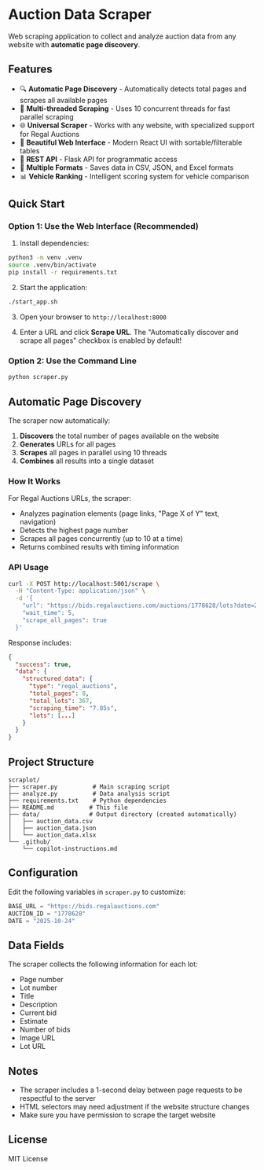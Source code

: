 # Auction Data Scraper

Web scraping application to collect and analyze auction data from any website with **automatic page discovery**.

## Features

- 🔍 **Automatic Page Discovery** - Automatically detects total pages and scrapes all available pages
- 🚀 **Multi-threaded Scraping** - Uses 10 concurrent threads for fast parallel scraping
- 🌐 **Universal Scraper** - Works with any website, with specialized support for Regal Auctions
- 🎨 **Beautiful Web Interface** - Modern React UI with sortable/filterable tables
- 🔌 **REST API** - Flask API for programmatic access
- 💾 **Multiple Formats** - Saves data in CSV, JSON, and Excel formats
- 📊 **Vehicle Ranking** - Intelligent scoring system for vehicle comparison

## Quick Start

### Option 1: Use the Web Interface (Recommended)

1. Install dependencies:
```bash
python3 -m venv .venv
source .venv/bin/activate
pip install -r requirements.txt
```

2. Start the application:
```bash
./start_app.sh
```

3. Open your browser to `http://localhost:8000`

4. Enter a URL and click **Scrape URL**. The "Automatically discover and scrape all pages" checkbox is enabled by default!

### Option 2: Use the Command Line

```bash
python scraper.py
```

## Automatic Page Discovery

The scraper now automatically:
1. **Discovers** the total number of pages available on the website
2. **Generates** URLs for all pages
3. **Scrapes** all pages in parallel using 10 threads
4. **Combines** all results into a single dataset

### How It Works

For Regal Auctions URLs, the scraper:
- Analyzes pagination elements (page links, "Page X of Y" text, navigation)
- Detects the highest page number
- Scrapes all pages concurrently (up to 10 at a time)
- Returns combined results with timing information

### API Usage

```bash
curl -X POST http://localhost:5001/scrape \
  -H "Content-Type: application/json" \
  -d '{
    "url": "https://bids.regalauctions.com/auctions/1778628/lots?date=2025-10-24&page=1",
    "wait_time": 5,
    "scrape_all_pages": true
  }'
```

Response includes:
```json
{
  "success": true,
  "data": {
    "structured_data": {
      "type": "regal_auctions",
      "total_pages": 8,
      "total_lots": 367,
      "scraping_time": "7.85s",
      "lots": [...]
    }
  }
}
```

## Project Structure

```
scraplot/
├── scraper.py          # Main scraping script
├── analyze.py          # Data analysis script
├── requirements.txt    # Python dependencies
├── README.md          # This file
├── data/              # Output directory (created automatically)
│   ├── auction_data.csv
│   ├── auction_data.json
│   └── auction_data.xlsx
└── .github/
    └── copilot-instructions.md
```

## Configuration

Edit the following variables in `scraper.py` to customize:

```python
BASE_URL = "https://bids.regalauctions.com"
AUCTION_ID = "1778628"
DATE = "2025-10-24"
```

## Data Fields

The scraper collects the following information for each lot:
- Page number
- Lot number
- Title
- Description
- Current bid
- Estimate
- Number of bids
- Image URL
- Lot URL

## Notes

- The scraper includes a 1-second delay between page requests to be respectful to the server
- HTML selectors may need adjustment if the website structure changes
- Make sure you have permission to scrape the target website

## License

MIT License
